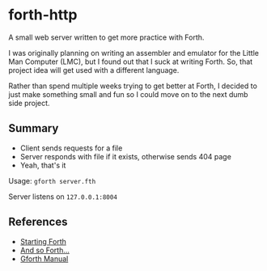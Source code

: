 # forth-http
A small web server written to get more practice with Forth.

I was originally planning on writing an assembler and emulator for the 
Little Man Computer (LMC), but I found out that I suck at writing Forth.
So, that project idea will get used with a different language.

Rather than spend multiple weeks trying to get better at Forth, I decided
to just make something small and fun so I could move on to the next dumb side project.


## Summary

- Client sends requests for a file
- Server responds with file if it exists, otherwise sends 404 page
- Yeah, that's it

Usage: ```gforth server.fth```

Server listens on ```127.0.0.1:8004```


## References

- [Starting Forth](https://www.forth.com/starting-forth/)
- [And so Forth...](https://thebeez.home.xs4all.nl/ForthPrimer/Forth_primer.html)
- [Gforth Manual](https://www.complang.tuwien.ac.at/forth/gforth/Docs-html/)
